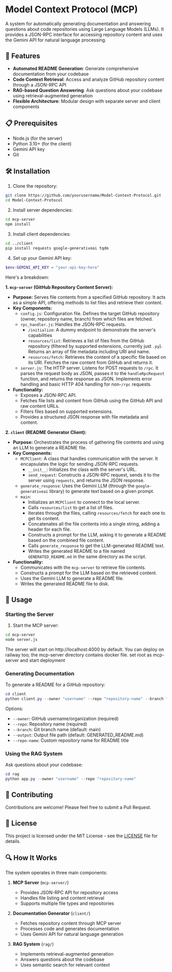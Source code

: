 # Model Context Protocol (MCP)


A system for automatically generating documentation and answering questions about code repositories using Large Language Models (LLMs). It provides a JSON-RPC interface for accessing repository content and uses the Gemini API for natural language processing.

## 🚀 Features

- **Automated README Generation**: Generate comprehensive documentation from your codebase
- **Code Context Retrieval**: Access and analyze GitHub repository content through a JSON-RPC API
- **RAG-based Question Answering**: Ask questions about your codebase using retrieval-augmented generation
- **Flexible Architecture**: Modular design with separate server and client components

## 📋 Prerequisites

- Node.js (for the server)
- Python 3.10+ (for the client)
- Gemini API key
- Git

## 🛠️ Installation

1. Clone the repository:
```bash
git clone https://github.com/yourusername/Model-Context-Protocol.git
cd Model-Context-Protocol
```

2. Install server dependencies:
```bash
cd mcp-server
npm install
```

3. Install client dependencies:
```bash
cd ../client
pip install requests google-generativeai tqdm
```

4. Set up your Gemini API key:
```powershell
$env:GEMINI_API_KEY = "your-api-key-here"
```

Here's a breakdown:

**1. `mcp-server` (GitHub Repository Content Server):**

*   **Purpose:**  Serves file contents from a specified GitHub repository. It acts as a simple API, offering methods to list files and retrieve their content.
*   **Key Components:**
    *   `config.js`:  Configuration file.  Defines the target GitHub repository (owner, repository name, branch) from which files are fetched.
    *   `rpc_handler.js`:  Handles the JSON-RPC requests.
        *   `/initialize`:  A dummy endpoint to demonstrate the server's capabilities
        *   `resources/list`:  Retrieves a list of files from the GitHub repository (filtered by supported extensions, currently just `.py`).  Returns an array of file metadata including URI and name.
        *   `resources/fetch`:  Retrieves the content of a specific file based on its URI.  Fetches the raw content from GitHub and returns it.
    *   `server.js`:  The HTTP server.  Listens for POST requests to `/rpc`. It parses the request body as JSON, passes it to the `handleRpcRequest` function, and returns the response as JSON.  Implements error handling and basic HTTP 404 handling for non-`/rpc` requests.
*   **Functionality:**
    *   Exposes a JSON-RPC API.
    *   Fetches file lists and content from GitHub using the GitHub API and raw content URLs.
    *   Filters files based on supported extensions.
    *   Provides a structured JSON response with file metadata and content.

**2. `client` (README Generator Client):**

*   **Purpose:**  Orchestrates the process of gathering file contents and using an LLM to generate a README file.
*   **Key Components:**
    *   `MCPClient`:  A class that handles communication with the server. It encapsulates the logic for sending JSON-RPC requests.
        *   `__init__`: Initializes the class with the server's URL.
        *   `send_request`: Constructs a JSON-RPC request, sends it to the server using `requests`, and returns the JSON response.
    *   `generate_response`:  Uses the Gemini LLM (through the `google-generativeai` library) to generate text based on a given prompt.
    *   `main`:
        *   Initializes an `MCPClient` to connect to the local server.
        *   Calls `resources/list` to get a list of files.
        *   Iterates through the files, calling `resources/fetch` for each one to get its content.
        *   Concatenates all the file contents into a single string, adding a header for each file.
        *   Constructs a prompt for the LLM, asking it to generate a README based on the combined file content.
        *   Calls `generate_response` to get the LLM-generated README text.
        *   Writes the generated README to a file named `GENERATED_README.md` in the same directory as the script.
*   **Functionality:**
    *   Communicates with the `mcp-server` to retrieve file contents.
    *   Constructs a prompt for the LLM based on the retrieved content.
    *   Uses the Gemini LLM to generate a README file.
    *   Writes the generated README file to disk.

## 🔧 Usage

### Starting the Server

1. Start the MCP server:
```bash
cd mcp-server
node server.js
```
The server will start on http://localhost:4000 by default.
You can deploy on railway too; the mcp-server directory contains docker file. set root as mcp-server and start deployment

### Generating Documentation

To generate a README for a GitHub repository:

```powershell
cd client
python client.py --owner "username" --repo "repository-name" --branch "main"
```

Options:
- `--owner`: GitHub username/organization (required)
- `--repo`: Repository name (required)
- `--branch`: Git branch name (default: main)
- `--output`: Output file path (default: GENERATED_README.md)
- `--repo-name`: Custom repository name for README title

### Using the RAG System

Ask questions about your codebase:

```powershell
cd rag
python app.py --owner "username" --repo "repository-name"
```

## 🤝 Contributing

Contributions are welcome! Please feel free to submit a Pull Request.

## 📝 License

This project is licensed under the MIT License - see the [LICENSE](LICENSE) file for details.

## 🔍 How It Works

The system operates in three main components:

1. **MCP Server** (`mcp-server/`)
   - Provides JSON-RPC API for repository access
   - Handles file listing and content retrieval
   - Supports multiple file types and repositories

2. **Documentation Generator** (`client/`)
   - Fetches repository content through MCP server
   - Processes code and generates documentation
   - Uses Gemini API for natural language generation

3. **RAG System** (`rag/`)
   - Implements retrieval-augmented generation
   - Answers questions about the codebase
   - Uses semantic search for relevant context
